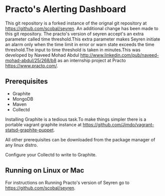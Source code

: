 Practo's Alerting Dashboard
===================

This git repository is a forked instance of the orignal git repository at https://github.com/scobal/seyren. An  additional change has been made to this git repository. The practo's version of seyren accept's an extra parameter called time threshold.This extra parameter makes Seyren initiate an alarm only when the time limit in error or warn state exceeds the time threshold.The input to time threshold is taken in minutes.This was developed by Naveed Mohad Abdul http://www.linkedin.com/pub/naveed-mohad-abdul/25/268/b8 as an internship project at Practo https://www.practo.com/.

Prerequisites
----------------------------
 * Graphite 
 * MongoDB
 * Maven
 * Collectd


Installing Graphite is a tedious task.To make things simpler there is a portable vagrant graphite instance at https://github.com/Jimdo/vagrant-statsd-graphite-puppet.

All other prerequisites can be downloaded from the package manager of any linux distro.

Configure your Collectd to write to Graphite.


Running on Linux or Mac
----------------------------
For instructions on Running Practo's version of Seyren go to https://github.com/scobal/seyren.
